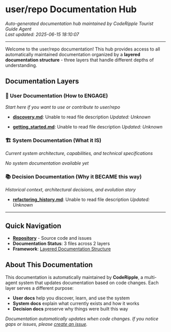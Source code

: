 # user/repo Documentation Hub

*Auto-generated documentation hub maintained by CodeRipple Tourist Guide Agent*  
*Last updated: 2025-06-15 18:10:07*

---

Welcome to the user/repo documentation! This hub provides access to all automatically maintained documentation organized by a **layered documentation structure** - three layers that handle different depths of understanding.

## Documentation Layers

### 🎯 User Documentation (How to ENGAGE)
*Start here if you want to use or contribute to user/repo*

- **[discovery.md](coderipple/discovery.md)**: Unable to read file description
  *Updated: Unknown*

- **[getting_started.md](coderipple/getting_started.md)**: Unable to read file description
  *Updated: Unknown*

### 🏗️ System Documentation (What it IS)
*Current system architecture, capabilities, and technical specifications*

*No system documentation available yet*

### 📚 Decision Documentation (Why it BECAME this way)
*Historical context, architectural decisions, and evolution story*

- **[refactoring_history.md](coderipple/decisions/refactoring_history.md)**: Unable to read file description
  *Updated: Unknown*

---

## Quick Navigation

- **[Repository](https://github.com/user/repo)** - Source code and issues
- **Documentation Status**: 3 files across 2 layers
- **Framework**: [Layered Documentation Structure](https://github.com/robertoallende/coderipple#documentation-layers)

## About This Documentation

This documentation is automatically maintained by **CodeRipple**, a multi-agent system that updates documentation based on code changes. Each layer serves a different purpose:

- **User docs** help you discover, learn, and use the system
- **System docs** explain what currently exists and how it works  
- **Decision docs** preserve why things were built this way

*Documentation automatically updates when code changes. If you notice gaps or issues, please [create an issue](https://github.com/user/repo/issues).*
